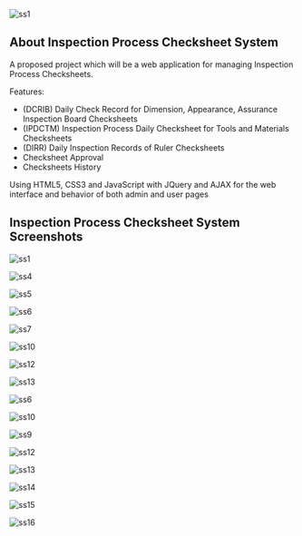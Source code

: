 ![ss1](https://github.com/vicento-cares/Inspection-Process-Checksheet-System/assets/158264850/178ab959-a0c4-4c45-bff5-b075c5e2e6dc)

## About Inspection Process Checksheet System

A proposed project which will be a web application for managing Inspection Process Checksheets. 

Features:

- (DCRIB) Daily Check Record for Dimension, Appearance, Assurance Inspection Board Checksheets
- (IPDCTM) Inspection Process Daily Checksheet for Tools and Materials Checksheets
- (DIRR) Daily Inspection Records of Ruler Checksheets
- Checksheet Approval
- Checksheets History

Using HTML5, CSS3 and JavaScript with JQuery and AJAX for the web interface and behavior of both admin and user pages

## Inspection Process Checksheet System Screenshots

![ss1](https://github.com/vicento-cares/Inspection-Process-Checksheet-System/assets/158264850/4aa0d4dc-864d-4a28-a638-ec7ded26a6e2)

![ss4](https://github.com/vicento-cares/Inspection-Process-Checksheet-System/assets/158264850/e77370d2-b220-42c8-8a8d-4b3ea3e6ab0d)

![ss5](https://github.com/vicento-cares/Inspection-Process-Checksheet-System/assets/158264850/1ee13e29-f516-42cc-8ef9-f1272792e443)

![ss6](https://github.com/vicento-cares/Inspection-Process-Checksheet-System/assets/158264850/fb4e3cbc-c9e7-4bb1-a2f2-c204696bd78b)

![ss7](https://github.com/vicento-cares/Inspection-Process-Checksheet-System/assets/158264850/03b38b3a-a1b1-4a2c-a254-2b77c9bd6452)

![ss10](https://github.com/vicento-cares/Inspection-Process-Checksheet-System/assets/158264850/03ce80b8-e470-4baf-9ddc-1d903c52f317)

![ss12](https://github.com/vicento-cares/Inspection-Process-Checksheet-System/assets/158264850/dfeaeb01-b572-42cf-bab5-d450c9fbd8d3)

![ss13](https://github.com/vicento-cares/Inspection-Process-Checksheet-System/assets/158264850/56d87d83-be17-4ee4-917c-2f489db2d3ac)

![ss6](https://github.com/vicento-cares/Inspection-Process-Checksheet-System/assets/158264850/aabb946f-160a-44c0-9f95-d21bb2697829)

![ss10](https://github.com/vicento-cares/Inspection-Process-Checksheet-System/assets/158264850/b6bd2f5b-8907-4f43-a9a6-186533185479)

![ss9](https://github.com/vicento-cares/Inspection-Process-Checksheet-System/assets/158264850/4e7d776a-b1fc-4988-ac44-2d3216f2f414)

![ss12](https://github.com/vicento-cares/Inspection-Process-Checksheet-System/assets/158264850/496870c7-7574-47a0-9e28-8070b593ae4f)

![ss13](https://github.com/vicento-cares/Inspection-Process-Checksheet-System/assets/158264850/23cfcd6c-a552-49f6-a91c-16b65778ea0f)

![ss14](https://github.com/vicento-cares/Inspection-Process-Checksheet-System/assets/158264850/35678eac-3363-4935-9e9c-0d03c9d12bd3)

![ss15](https://github.com/vicento-cares/Inspection-Process-Checksheet-System/assets/158264850/083f2f82-1c31-433e-800f-30f89f25d06a)

![ss16](https://github.com/vicento-cares/Inspection-Process-Checksheet-System/assets/158264850/34cfae54-2c9f-4655-99b5-ec6095314fc2)

